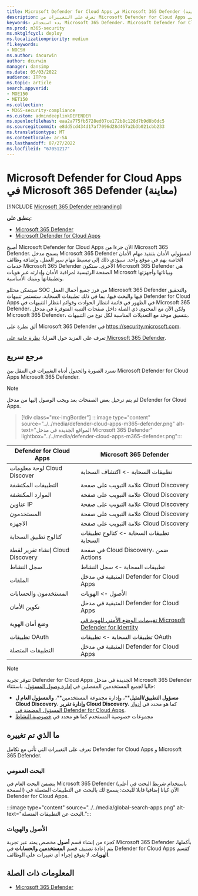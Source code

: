 ```yaml
---
title: Microsoft Defender for Cloud Apps في Microsoft 365 Defender (معاينة)
description: تعرف على التغييرات من Microsoft Defender for Cloud Apps إلى Microsoft 365 Defender
keywords: بدء استخدام Microsoft 365 Defender، Microsoft Defender for Cloud Apps
ms.prod: m365-security
ms.mktglfcycl: deploy
ms.localizationpriority: medium
f1.keywords:
- NOCSH
ms.author: dacurwin
author: dcurwin
manager: dansimp
ms.date: 05/03/2022
audience: ITPro
ms.topic: article
search.appverid:
- MOE150
- MET150
ms.collection:
- M365-security-compliance
ms.custom: admindeeplinkDEFENDER
ms.openlocfilehash: eaa2a775fb5728ed07ce172b8c128d7b9d8b0dc5
ms.sourcegitcommit: e8dd5cd434d17af7096d28d467a2b3b021cbb233
ms.translationtype: MT
ms.contentlocale: ar-SA
ms.lasthandoff: 07/27/2022
ms.locfileid: "67051217"
---
```

# <a name="microsoft-defender-for-cloud-apps-in-microsoft-365-defender-preview"></a>Microsoft Defender for Cloud Apps في Microsoft 365 Defender (معاينة)

[!INCLUDE [Microsoft 365 Defender rebranding](../includes/microsoft-defender.md)]

**ينطبق على:**

- [Microsoft 365 Defender](microsoft-365-defender.md)
- [Microsoft Defender for Cloud Apps](/defender-cloud-apps/)

أصبح Microsoft Defender for Cloud Apps الآن جزءا من Microsoft 365 Defender. يسمح مدخل Microsoft 365 Defender لمسؤولي الأمان بتنفيذ مهام الأمان الخاصة بهم في موقع واحد. سيؤدي ذلك إلى تبسيط مهام سير العمل، وإضافة وظائف خدمات Microsoft 365 Defender الأخرى. ستكون Microsoft 365 Defender هي الصفحة الرئيسية لمراقبة الأمان وإدارته عبر هويات Microsoft وبياناتها وأجهزتها وتطبيقاتها وبنيتك الأساسية.

سيتمكن محللو SOC من فرز جميع أحمال العمل Microsoft 365 Defender والتحقيق فيها والبحث فيها، بما في ذلك تطبيقات السحابة.
ستستمر تنبيهات Defender for Cloud Apps في الظهور في قائمة انتظار الحوادث وقوائم انتظار التنبيهات في Microsoft 365 Defender، ولكن الآن مع المحتوى ذي الصلة داخل صفحات التنبيه المتوفرة في مدخل Microsoft 365 Defender، بتنسيق موحد مع التعديلات المناسبة لكل نوع من التنبيهات.

ألق نظرة على Microsoft 365 Defender في <https://security.microsoft.com>.

تعرف على المزيد حول المزايا: [نظرة عامة على Microsoft 365 Defender](microsoft-365-defender.md).

## <a name="quick-reference"></a>مرجع سريع

تسرد الصورة والجدول أدناه التغييرات في التنقل بين Microsoft Defender for Cloud Apps Microsoft 365 Defender.

> [!NOTE]
> لم يتم ترحيل بعض الصفحات بعد ويجب الوصول إليها من مدخل Defender for Cloud Apps.

> [!div class="mx-imgBorder"]
> :::image type="content" source="../../media/defender-cloud-apps-m365-defender.png" alt-text="المواقع الجديدة في مدخل Microsoft 365 Defender" lightbox="../../media/defender-cloud-apps-m365-defender.png":::

| Defender for Cloud Apps | Microsoft 365 Defender |
|---------|---------|
| لوحة معلومات Cloud Discover | تطبيقات السحابة -> اكتشاف السحابة |
| التطبيقات المكتشفة | علامة التبويب على صفحة Cloud Discovery |
| الموارد المكتشفة | علامة التبويب على صفحة Cloud Discovery |
| عناوين IP | علامة التبويب على صفحة Cloud Discovery |
| المستخدمون | علامة التبويب على صفحة Cloud Discovery |
| الاجهزه | علامة التبويب على صفحة Cloud Discovery |
| كتالوج تطبيق السحابة |  تطبيقات السحابة -> كتالوج تطبيقات السحابة |
| إنشاء تقرير لقطة Cloud Discovery | في صفحة Cloud Discovery، ضمن Actions |
| سجل النشاط | تطبيقات السحابة -> سجل النشاط |
| الملفات | المتبقية في مدخل Defender for Cloud Apps |
| المستخدمون والحسابات | الأصول -> الهويات |
| تكوين الأمان | المتبقية في مدخل Defender for Cloud Apps |
| وضع أمان الهوية | [تقييمات الوضع الأمني للهوية في Microsoft Defender for Identity](/defender-for-identity/isp-overview) |
| تطبيقات OAuth | تطبيقات السحابة -> تطبيقات OAuth |
| التطبيقات المتصلة | المتبقية في مدخل Defender for Cloud Apps |

> [!NOTE]
> تتوفر تجربة Defender for Cloud Apps الجديدة في مدخل Microsoft 365 Defender حاليا لجميع المستخدمين المفصلين في [إدارة وصول المسؤول](/defender-cloud-apps/manage-admins)، باستثناء:
> * **مسؤول التطبيق/المثيل****، وإدارة مجموعة المستخدمين**، **والمسؤول العام ل Cloud Discovery**، **وإدارة تقرير Cloud Discovery**، كما هو محدد في [أدوار المسؤول المضمنة في Defender for Cloud Apps](/defender-cloud-apps/manage-admins#built-in-admin-roles-in-defender-for-cloud-apps).
> * مجموعات خصوصية المستخدم كما هو محدد في [خصوصية النشاط](/defender-cloud-apps/activity-privacy)

## <a name="whats-changed"></a>ما الذي تم تغييره

تعرف على التغييرات التي تأتي مع تكامل Defender for Cloud Apps و Microsoft 365 Defender.

### <a name="global-search"></a>البحث العمومي

يتضمن البحث العام في Microsoft 365 Defender (باستخدام شريط البحث في أعلى الصفحة) الآن كيانا إضافيا قابلا للبحث: يسمح لك بالبحث عن التطبيقات المتصلة في Defender for Cloud Apps.

:::image type="content" source="../../media/global-search-apps.png" alt-text="البحث عن التطبيقات المتصلة.":::

### <a name="assets-and-identities"></a>الأصول والهويات

كجزء من إنشاء قسم **أصول** مخصص يمتد عبر تجربة Microsoft 365 Defender بأكملها، يتم إعادة تصنيف قسم **المستخدمين والحسابات** في Defender for Cloud Apps كقسم **الهويات**. لا يتوقع إجراء أي تغييرات على الوظائف.

## <a name="related-information"></a>المعلومات ذات الصلة

- [Microsoft 365 Defender](microsoft-365-defender.md)
